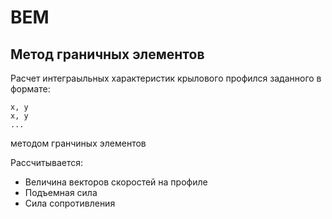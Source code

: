 # BEM

## Метод граничных элементов

Расчет интеграыльных характеристик крылового профился заданного в формате:
```
x, y
x, y
...
```
методом гранчиных элементов

Рассчитывается:
* Величина векторов скоростей на профиле
* Подъемная сила
* Сила сопротивления

